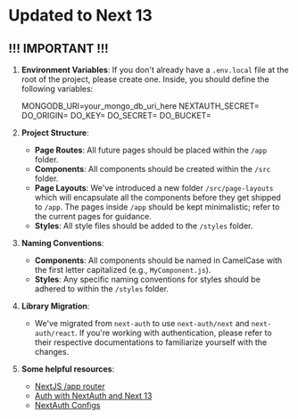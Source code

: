 # Updated to Next 13

## !!! IMPORTANT !!!

1. **Environment Variables**: If you don't already have a `.env.local` file at the root of the project, please create one. Inside, you should define the following variables:

   MONGODB_URI=your_mongo_db_uri_here
   NEXTAUTH_SECRET=
   DO_ORIGIN=
   DO_KEY=
   DO_SECRET=
   DO_BUCKET=

2. **Project Structure**:

   - **Page Routes**: All future pages should be placed within the `/app` folder.
   - **Components**: All components should be created within the `/src` folder.
   - **Page Layouts**: We've introduced a new folder `/src/page-layouts` which will encapsulate all the components before they get shipped to `/app`. The pages inside `/app` should be kept minimalistic; refer to the current pages for guidance.
   - **Styles**: All style files should be added to the `/styles` folder.

3. **Naming Conventions**:

   - **Components**: All components should be named in CamelCase with the first letter capitalized (e.g., `MyComponent.js`).
   - **Styles**: Any specific naming conventions for styles should be adhered to within the `/styles` folder.

4. **Library Migration**:

   - We've migrated from `next-auth` to use `next-auth/next` and `next-auth/react`. If you're working with authentication, please refer to their respective documentations to familiarize yourself with the changes.

5. **Some helpful resources**:
   - [NextJS /app router](https://nextjs.org/docs/app)
   - [Auth with NextAuth and Next 13](https://medium.com/ascentic-technology/authentication-with-next-js-13-and-next-auth-9c69d55d6bfd)
   - [NextAuth Configs](https://next-auth.js.org/configuration/nextjs)
